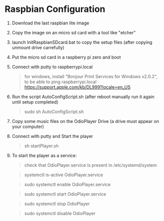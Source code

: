 # Raspbian Configuration
1. Download the last raspbian lite image
2. Copy the image on an micro sd card with a tool like "etcher"
3. launch InitRaspbianSDcard.bat to copy the setup files (after copying unmount drive carrefully)
4. Put the micro sd card in a raspberry pi zero and boot
5. Connect with putty to raspberrypi.local
    > for windows, install "Bonjour Print Services for Windows v2.0.2", to be able to ping raspberrypi.local
	https://support.apple.com/kb/DL999?locale=en_US
6. Run the script AutoConfigScript.sh (after reboot manually run it again until setup completed)
	> sudo sh AutoConfigScript.sh
7. Copy some music files on the OdioPlayer Drive (a drive must appear on your computer)
8. Connect with putty and Start the player
    > sh startPlayer.sh
    
9. To start the player as a service:
    > check that OdioPlayer.service is present in /etc/systemd/system
    
    > systemctl is-active OdioPlayer.service
    
    > sudo systemctl enable OdioPlayer.service
    
    > sudo systemctl start OdioPlayer.service
     
    > sudo systemctl stop OdioPlayer
    
    > sudo systemctl disable OdioPlayer

